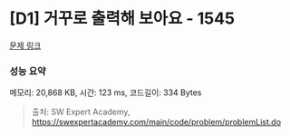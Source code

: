 # [D1] 거꾸로 출력해 보아요 - 1545 

[문제 링크](https://swexpertacademy.com/main/code/problem/problemDetail.do?contestProbId=AV2gbY0qAAQBBAS0) 

### 성능 요약

메모리: 20,868 KB, 시간: 123 ms, 코드길이: 334 Bytes



> 출처: SW Expert Academy, https://swexpertacademy.com/main/code/problem/problemList.do